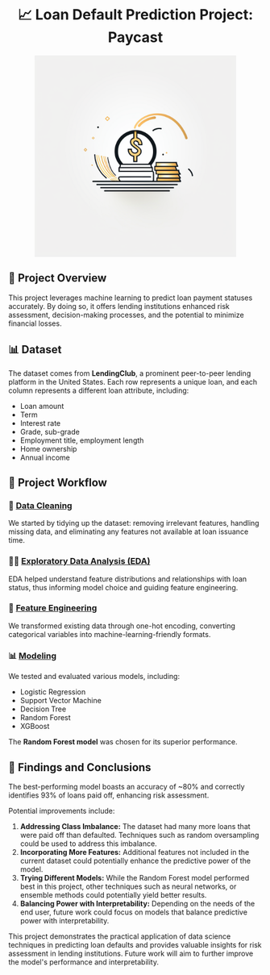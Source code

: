 <div align="center">

# 📈 Loan Default Prediction Project: Paycast

<img align="center" src="https://github.com/MaSOouD69/Loan-prediction/blob/main/Paycast%20Logo.png" title="Paycast" alt="Paycast" width="400" height="400"> 

</div>

## 🎯 Project Overview

This project leverages machine learning to predict loan payment statuses accurately. By doing so, it offers lending institutions enhanced risk assessment, decision-making processes, and the potential to minimize financial losses.

## 📊 Dataset

The dataset comes from **LendingClub**, a prominent peer-to-peer lending platform in the United States. Each row represents a unique loan, and each column represents a different loan attribute, including:
- Loan amount
- Term
- Interest rate
- Grade, sub-grade
- Employment title, employment length
- Home ownership
- Annual income

## 🚀 Project Workflow

### 🧹 [Data Cleaning](https://github.com/MaSOouD69/Loan-prediction/blob/main/1.%20data_cleaning.ipynb)
We started by tidying up the dataset: removing irrelevant features, handling missing data, and eliminating any features not available at loan issuance time.

### 🕵️‍♂️ [Exploratory Data Analysis (EDA)](https://github.com/MaSOouD69/Loan-prediction/blob/main/2.%20EDA.ipynb)
EDA helped understand feature distributions and relationships with loan status, thus informing model choice and guiding feature engineering.

### 🧠 [Feature Engineering](https://github.com/MaSOouD69/Loan-prediction/blob/main/3.%20Feature%20Engineering.ipynb)
We transformed existing data through one-hot encoding, converting categorical variables into machine-learning-friendly formats.

### 📊 [Modeling](https://github.com/MaSOouD69/Loan-prediction/blob/main/4.%20modeling.ipynb)
We tested and evaluated various models, including:
- Logistic Regression
- Support Vector Machine
- Decision Tree
- Random Forest
- XGBoost

The **Random Forest model** was chosen for its superior performance.

## 📝 Findings and Conclusions
The best-performing model boasts an accuracy of ~80% and correctly identifies 93% of loans paid off, enhancing risk assessment.

Potential improvements include:
1. **Addressing Class Imbalance:** The dataset had many more loans that were paid off than defaulted. Techniques such as random oversampling could be used to address this imbalance.
2. **Incorporating More Features:** Additional features not included in the current dataset could potentially enhance the predictive power of the model.
3. **Trying Different Models:** While the Random Forest model performed best in this project, other techniques such as neural networks, or ensemble methods could potentially yield better results.
4. **Balancing Power with Interpretability:** Depending on the needs of the end user, future work could focus on models that balance predictive power with interpretability.


This project demonstrates the practical application of data science techniques in predicting loan defaults and provides valuable insights for risk assessment in lending institutions. Future work will aim to further improve the model's performance and interpretability.
